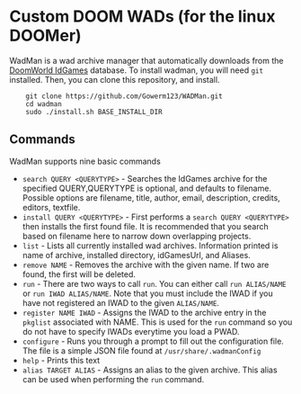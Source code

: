 # Custom DOOM WADs (for the linux DOOMer)
WadMan is a wad archive manager that automatically downloads from the [DoomWorld IdGames](https://www.doomworld.com/idgames/) database. To install wadman, you will need `git` installed. Then, you can clone this repository, and install.
```
    git clone https://github.com/Gowerm123/WADMan.git
    cd wadman
    sudo ./install.sh BASE_INSTALL_DIR
```

## Commands
WadMan supports nine basic commands

 - `search QUERY <QUERYTYPE>` - Searches the IdGames archive for the specified QUERY,QUERYTYPE is optional, and defaults to filename. Possible options are filename, title, author, email, description, credits, editors, textfile.
 - `install QUERY <QUERYTYPE>` - First performs a `search QUERY <QUERYTYPE>` then installs the first found file. It is recommended that you search based on filename here to narrow down overlapping projects.
 - `list` - Lists all currently installed wad archives. Information printed is name of archive, installed directory, idGamesUrl, and Aliases.
 - `remove NAME` - Removes the archive with the given name. If two are found, the first will be deleted.
 - `run` - There are two ways to call `run`. You can either call `run ALIAS/NAME` or `run IWAD ALIAS/NAME`. Note that you must include the IWAD if you have not registered an IWAD to the given `ALIAS/NAME`.
 - `register NAME IWAD` - Assigns the IWAD to the archive entry in the `pkglist` associated with NAME. This is used for the `run` command so you do not have to specify IWADs everytime you load a PWAD.
 - `configure` - Runs you through a prompt to fill out the configuration file. The file is a simple JSON file found at `/usr/share/.wadmanConfig`
 - `help` - Prints this text
 - `alias TARGET ALIAS` - Assigns an alias to the given archive. This alias can be used when performing the `run` command.